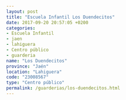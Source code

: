 ```yaml
---
layout: post
title: "Escuela Infantil Los Duendecitos"
date: 2017-09-20 20:57:05 +0200
categories:
- Escuela Infantil
- jaen
- lahiguera
- Centro público
- guarderia
name: "Los Duendecitos"
province: "Jaén"
location: "Lahiguera"
code: "23008567"
type: "Centro público"
permalink: /guarderias/los-duendecitos.html
---
```

